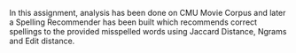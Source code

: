 In this assignment, analysis has been done on CMU Movie Corpus and later a Spelling Recommender has been built which recommends correct spellings to the provided misspelled words using Jaccard Distance, Ngrams and Edit distance. 
